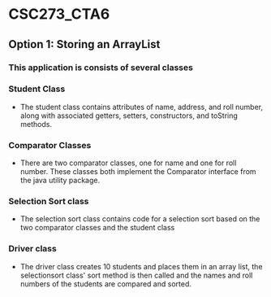 # CSC273_CTA6

## Option 1: Storing an ArrayList

### This application is consists of several classes

### Student Class
- The student class contains attributes of name, address, and roll number, along with associated getters, setters, constructors, and toString methods.
### Comparator Classes
- There are two comparator classes, one for name and one for roll number.  These classes both implement the Comparator interface from the java utility package.
### Selection Sort class
- The selection sort class contains code for a selection sort based on the two comparator classes and the student class
### Driver class
- The driver class creates 10 students and places them in an array list, the selectionsort class' sort method is then called and the names and roll numbers of the students are compared and sorted.

